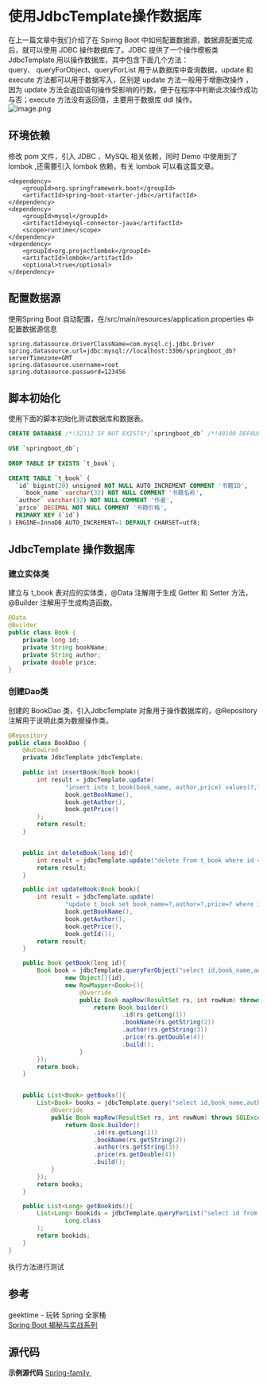 # 使用JdbcTemplate操作数据库

在上一篇文章中我们介绍了在 Spirng Boot 中如何配置数据源，数据源配置完成后，就可以使用 JDBC 操作数据库了。JDBC 提供了一个操作模板类 JdbcTemplate 用以操作数据库，其中包含下面几个方法：<br />query、 queryForObject、queryForList 用于从数据库中查询数据，update 和 execute 方法都可以用于数据写入，区别是 update 方法一般用于增删改操作 ，因为 update 方法会返回语句操作受影响的行数，便于在程序中判断此次操作成功与否；execute 方法没有返回值，主要用于数据库 ddl 操作。<br />![image.png](https://cdn.nlark.com/yuque/0/2019/png/291118/1552712552327-e0577b57-757a-42d0-81a6-476f267b2d6d.png#align=left&display=inline&height=234&name=image.png&originHeight=257&originWidth=343&size=14880&status=done&width=312)

## 环境依赖
修改 pom 文件，引入 JDBC 、MySQL 相关依赖，同时 Demo 中使用到了 lombok ,还需要引入 lombok 依赖，有关 lombok 可以看这篇文章。 

```
<dependency>
    <groupId>org.springframework.boot</groupId>
    <artifactId>spring-boot-starter-jdbc</artifactId>
</dependency>
<dependency>
    <groupId>mysql</groupId>
    <artifactId>mysql-connector-java</artifactId>
    <scope>runtime</scope>
</dependency>
<dependency>
    <groupId>org.projectlombok</groupId>
    <artifactId>lombok</artifactId>
    <optional>true</optional>
</dependency>
```

## 配置数据源
使用Spring Boot 自动配置，在/src/main/resources/application.properties 中配置数据源信息

```
spring.datasource.driverClassName=com.mysql.cj.jdbc.Driver
spring.datasource.url=jdbc:mysql://localhost:3306/springboot_db?serverTimezone=GMT
spring.datasource.username=root
spring.datasource.password=123456
```

## 脚本初始化
使用下面的脚本初始化测试数据库和数据表。

```sql
CREATE DATABASE /*!32312 IF NOT EXISTS*/`springboot_db` /*!40100 DEFAULT CHARACTER SET utf8 */;
 
USE `springboot_db`;
 
DROP TABLE IF EXISTS `t_book`;
 
CREATE TABLE `t_book` (
  `id` bigint(20) unsigned NOT NULL AUTO_INCREMENT COMMENT '书籍ID',
	`book_name` varchar(32) NOT NULL COMMENT '书籍名称',
  `author` varchar(32) NOT NULL COMMENT '作者',
  `price` DECIMAL NOT NULL COMMENT '书籍价格',
  PRIMARY KEY (`id`)
) ENGINE=InnoDB AUTO_INCREMENT=1 DEFAULT CHARSET=utf8;
```

## JdbcTemplate 操作数据库
### 建立实体类
建立与 t_book 表对应的实体类，@Data 注解用于生成 Getter 和 Setter 方法，@Builder 注解用于生成构造函数。

```java
@Data
@Builder
public class Book {
    private long id;
    private String bookName;
    private String author;
    private double price;
}
```

### 创建Dao类
创建的 BookDao 类，引入JdbcTemplate 对象用于操作数据库的，@Repository 注解用于说明此类为数据操作类。

```java
@Repository
public class BookDao {
    @Autowired
    private JdbcTemplate jdbcTemplate;
    
    public int insertBook(Book book){
        int result = jdbcTemplate.update(
                "insert into t_book(book_name, author,price) values(?,?,?)",
                book.getBookName(),
                book.getAuthor(),
                book.getPrice()
        );
        return result;
    }


    public int deleteBook(long id){
        int result = jdbcTemplate.update("delete from t_book where id = ?",id);
        return result;
    }

    public int updateBook(Book book){
        int result = jdbcTemplate.update(
                "update t_book set book_name=?,author=?,price=? where id=?",
                book.getBookName(),
                book.getAuthor(),
                book.getPrice(),
                book.getId());
        return result;
    }

    public Book getBook(long id){
        Book book = jdbcTemplate.queryForObject("select id,book_name,author,price from t_book where id=?",
                new Object[]{id},
                new RowMapper<Book>(){
                    @Override
                    public Book mapRow(ResultSet rs, int rowNum) throws SQLException {
                        return Book.builder()
                                .id(rs.getLong(1))
                                .bookName(rs.getString(2))
                                .author(rs.getString(3))
                                .price(rs.getDouble(4))
                                .build();
                    }
        });
        return book;
    }


    public List<Book> getBooks(){
        List<Book> books = jdbcTemplate.query("select id,book_name,author,price from t_book",new RowMapper<Book>(){
            @Override
            public Book mapRow(ResultSet rs, int rowNum) throws SQLException {
                return Book.builder()
                        .id(rs.getLong(1))
                        .bookName(rs.getString(2))
                        .author(rs.getString(3))
                        .price(rs.getDouble(4))
                        .build();
            }
        });
        return books;
    }

    public List<Long> getBookids(){
        List<Long> bookids = jdbcTemplate.queryForList("select id from t_book",
                Long.class
        );
        return bookids;
    }
}
```

执行方法进行测试

## 参考
geektime - 玩转 Spring 全家桶<br />[Spring Boot 揭秘与实战系列](http://blog.720ui.com/columns/springboot_all/)

## 源代码
**示例源代码** [Spring-family ](https://github.com/SongWenJie/Spring-family.git)
